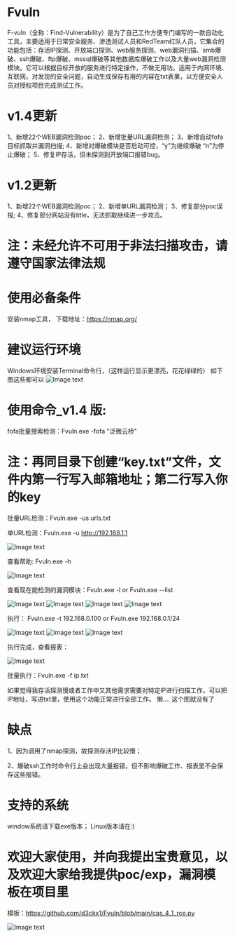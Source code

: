 # Fvuln
F-vuln（全称：Find-Vulnerability）是为了自己工作方便专门编写的一款自动化工具，主要适用于日常安全服务、渗透测试人员和RedTeam红队人员，它集合的功能包括：存活IP探测、开放端口探测、web服务探测、web漏洞扫描、smb爆破、ssh爆破、ftp爆破、mssql爆破等其他数据库爆破工作以及大量web漏洞检测模块。它可以根据目标开放的服务进行特定操作，不做无用功。适用于内网环境、互联网，对发现的安全问题，自动生成保存有用的内容在txt表里，以方便安全人员对授权项目完成测试工作。

# v1.4更新
1、新增22个WEB漏洞检测poc；
2、新增批量URL漏洞检测；
3、新增自动fofa目标抓取并漏洞扫描;
4、新增对爆破模块是否启动可控，“y”为继续爆破 “n”为停止爆破；
5、修复IP存活，但未探测到开放端口报错bug。


# v1.2更新
1、新增22个WEB漏洞检测poc；
2、新增单URL漏洞检测；
3、修复部分poc误报;
4、修复部分网站没有title，无法抓取继续进一步攻击。


# 注：未经允许不可用于非法扫描攻击，请遵守国家法律法规

# 使用必备条件
安装nmap工具，
下载地址：https://nmap.org/

# 建议运行环境
Windows环境安装Terminal命令行，（这样运行显示更漂亮，花花绿绿的）
如下图这些都可以
![Image text](https://github.com/d3ckx1/Fvuln/blob/main/%E5%BE%AE%E4%BF%A1%E5%9B%BE%E7%89%87_20210926222313.png)

# 使用命令_v1.4 版:

fofa批量搜索检测：Fvuln.exe -fofa "泛微云桥"
# 注：再同目录下创建“key.txt”文件，文件内第一行写入邮箱地址；第二行写入你的key


批量URL检测：Fvuln.exe -us urls.txt


单URL检测：Fvuln.exe -u http://192.168.1.1

![Image text](https://github.com/d3ckx1/Fvuln/blob/main/url-check.png)

查看帮助: Fvuln.exe -h 

![Image text](https://github.com/d3ckx1/Fvuln/blob/main/1.png)

查看现在能检测的漏洞模块：Fvuln.exe -l  or Fvuln.exe --list

![Image text](https://github.com/d3ckx1/Fvuln/blob/main/2.png)
![Image text](https://github.com/d3ckx1/Fvuln/blob/main/3.png)
![Image text](https://github.com/d3ckx1/Fvuln/blob/main/4.png)
![Image text](https://github.com/d3ckx1/Fvuln/blob/main/5.png)

执行： Fvuln.exe -t 192.168.0.100  or Fvuln.exe 192.168.0.1/24

![Image text](https://github.com/d3ckx1/Fvuln/blob/main/6.png)
![Image text](https://github.com/d3ckx1/Fvuln/blob/main/7.png)
![Image text](https://github.com/d3ckx1/Fvuln/blob/main/8.png)

执行完成，查看报表：

![Image text](https://github.com/d3ckx1/Fvuln/blob/main/9.png)

批量执行：Fvuln.exe -f ip.txt

如果觉得我存活探测慢或者工作中又其他需求需要对特定IP进行扫描工作，可以把IP地址，写进txt里，使用这个功能正常进行全部工作。
懒.... 这个图就没有了

# 缺点
1、因为调用了nmap探测，故探测存活IP比较慢；

2、爆破ssh工作时命令行上会出现大量报错，但不影响爆破工作、报表里不会保存这些报错。

# 支持的系统
window系统请下载exe版本；
Linux版本请在:)


# 欢迎大家使用，并向我提出宝贵意见，以及欢迎大家给我提供poc/exp，漏洞模板在项目里

模板：https://github.com/d3ckx1/Fvuln/blob/main/cas_4_1_rce.py

![Image text](https://github.com/d3ckx1/Fvuln/blob/main/%E5%BE%AE%E4%BF%A1.jpg)

